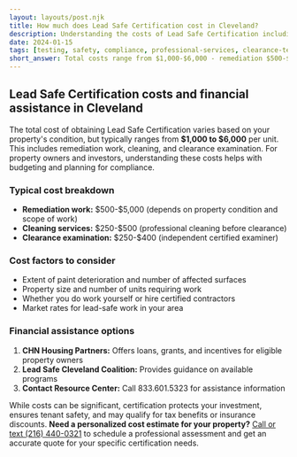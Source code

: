 ```yaml
---
layout: layouts/post.njk
title: How much does Lead Safe Certification cost in Cleveland?
description: Understanding the costs of Lead Safe Certification including remediation, cleaning, and clearance examination
date: 2024-01-15
tags: [testing, safety, compliance, professional-services, clearance-testing]
short_answer: Total costs range from $1,000-$6,000 - remediation $500-$5,000, cleaning $250-$500, clearance examination $250-$400. Financial assistance available through CHN Housing Partners.
---
```

<h2>Lead Safe Certification costs and financial assistance in Cleveland</h2>
<p>The total cost of obtaining Lead Safe Certification varies based on your property's condition, but typically ranges from <strong>$1,000 to $6,000</strong> per unit. This includes remediation work, cleaning, and clearance examination. For property owners and investors, understanding these costs helps with budgeting and planning for compliance.</p>
<h3>Typical cost breakdown</h3>
<ul>
  <li><strong>Remediation work:</strong> $500-$5,000 (depends on property condition and scope of work)</li>
  <li><strong>Cleaning services:</strong> $250-$500 (professional cleaning before clearance)</li>
  <li><strong>Clearance examination:</strong> $250-$400 (independent certified examiner)</li>
</ul>
<h3>Cost factors to consider</h3>
<ul>
  <li>Extent of paint deterioration and number of affected surfaces</li>
  <li>Property size and number of units requiring work</li>
  <li>Whether you do work yourself or hire certified contractors</li>
  <li>Market rates for lead-safe work in your area</li>
</ul>
<h3>Financial assistance options</h3>
<ol>
  <li><strong>CHN Housing Partners:</strong> Offers loans, grants, and incentives for eligible property owners</li>
  <li><strong>Lead Safe Cleveland Coalition:</strong> Provides guidance on available programs</li>
  <li><strong>Contact Resource Center:</strong> Call 833.601.5323 for assistance information</li>
</ol>
<p>While costs can be significant, certification protects your investment, ensures tenant safety, and may qualify for tax benefits or insurance discounts. <strong>Need a personalized cost estimate for your property?</strong> <a href="tel:2164400321" class="text-blue-600 hover:text-blue-800">Call or text (216) 440-0321</a> to schedule a professional assessment and get an accurate quote for your specific certification needs.</p>
